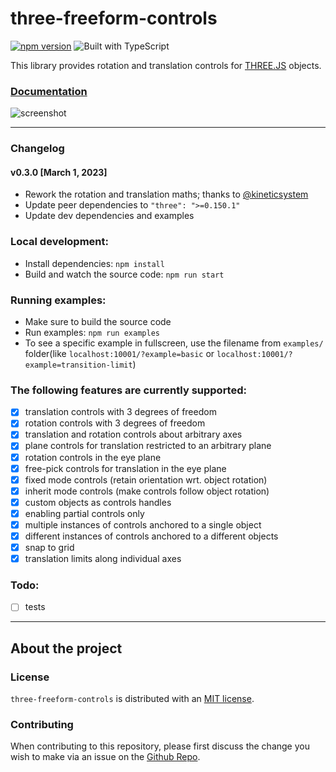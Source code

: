 # three-freeform-controls

[![npm version](https://badge.fury.io/js/three-freeform-controls.svg)](https://badge.fury.io/js/three-freeform-controls)
![Built with TypeScript](https://flat.badgen.net/badge/icon/TypeScript?icon=typescript&label&labelColor=blue&color=555555)

This library provides rotation and translation controls for [THREE.JS](https://threejs.org/) objects.

### [Documentation](https://ashishchaudhary.in/three-freeform-controls)

![screenshot](https://i.imgur.com/cTJTG9o.png)

---

### Changelog

#### v0.3.0 [March 1, 2023]
- Rework the rotation and translation maths; thanks to [@kineticsystem](https://github.com/kineticsystem)
- Update peer dependencies to `"three": ">=0.150.1"`
- Update dev dependencies and examples

### Local development:
- Install dependencies: `npm install`
- Build and watch the source code: `npm run start`

### Running examples:
- Make sure to build the source code
- Run examples: `npm run examples`
- To see a specific example in fullscreen, use the filename from `examples/` folder(like `localhost:10001/?example=basic` or `localhost:10001/?example=transition-limit`)

### The following features are currently supported:

- [x] translation controls with 3 degrees of freedom
- [x] rotation controls with 3 degrees of freedom
- [x] translation and rotation controls about arbitrary axes
- [x] plane controls for translation restricted to an arbitrary plane
- [x] rotation controls in the eye plane
- [x] free-pick controls for translation in the eye plane
- [x] fixed mode controls (retain orientation wrt. object rotation)
- [x] inherit mode controls (make controls follow object rotation)
- [x] custom objects as controls handles
- [x] enabling partial controls only
- [x] multiple instances of controls anchored to a single object
- [x] different instances of controls anchored to a different objects
- [x] snap to grid
- [x] translation limits along individual axes 

### Todo:

- [ ] tests

---
## About the project

### License

`three-freeform-controls` is distributed with an [MIT license](https://raw.githubusercontent.com/tocttou/three-freeform-controls/master/LICENSE).

### Contributing

When contributing to this repository, please first discuss the change you wish to make via an issue on the [Github Repo](https://github.com/tocttou/three-freeform-controls/issues/new).
